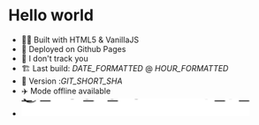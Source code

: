 # Hello world

- 👨‍💻 Built with HTML5 & VanillaJS
- 🚀 Deployed on Github Pages
- 👀 I don't track you
- 🏗️ Last build: _DATE_FORMATTED_ @ _HOUR_FORMATTED_
- 🎨 Version :_GIT_SHORT_SHA_
- ✈️ Mode offline available
- <img src="img/version.svg" alt="version" height="32px">